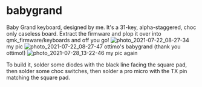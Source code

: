 # babygrand
Baby Grand keyboard, designed by me.
It's a 31-key, alpha-staggered, choc only caseless board. 
Extract the firmware and plop it over into qmk_firmware/keyboards and off you go!
![photo_2021-07-22_08-27-34](https://user-images.githubusercontent.com/55664712/127390575-40a80c1e-cb9b-4062-9069-d2af6b2e2beb.jpg)
my pic
![photo_2021-07-22_08-27-47](https://user-images.githubusercontent.com/55664712/127390579-d408f549-03de-40ba-9969-9b1a87f240a7.jpg)
ottimo's babygrand (thank you ottimo!)
![photo_2021-07-28_13-22-46](https://user-images.githubusercontent.com/55664712/127390581-4185c5bf-42b4-4379-8ea1-0de87ba8f0fa.jpg)
my pic again

To build it, solder some diodes with the black line facing the square pad, then solder some choc switches, then solder a pro micro with the TX pin matching the square pad.
